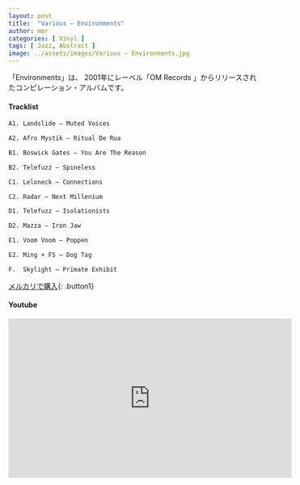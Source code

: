 ```yaml
---
layout: post
title:  "Various – Environments"
author: mmr
categories: [ Vinyl ]
tags: [ Jazz, Abstract ]
image: ../assets/images/Various – Environments.jpg
---
```


「Environments」は、
2001年にレーベル「OM Records 」からリリースされたコンピレーション・アルバムです。

#### Tracklist
```md
A1. Landslide – Muted Voices

A2. Afro Mystik – Ritual De Rua

B1. Boswick Gates – You Are The Reason

B2. Telefuzz – Spineless

C1. Leloneck – Connections

C2. Radar – Next Millenium

D1. Telefuzz – Isolationists

D2. Mazza – Iron Jaw

E1. Voom Voom – Poppen

E2. Ming + FS – Dog Tag

F.  Skylight – Primate Exhibit
```

[メルカリで購入](https://jp.mercari.com/item/m51258354270?afid=6142608987){: .button1}

#### Youtube
<iframe width="560" height="315" src="https://www.youtube.com/embed/bONSqdHTkzk?si=CndZrEEjmEi6dwEk" title="YouTube video player" frameborder="0" allow="accelerometer; autoplay; clipboard-write; encrypted-media; gyroscope; picture-in-picture; web-share" referrerpolicy="strict-origin-when-cross-origin" allowfullscreen></iframe>
